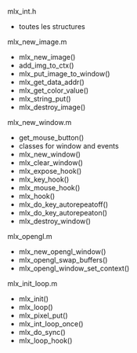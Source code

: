 mlx_int.h
- toutes les structures

mlx_new_image.m
- mlx_new_image()
- add_img_to_ctx()
- mlx_put_image_to_window()
- mlx_get_data_addr()
- mlx_get_color_value()
- mlx_string_put()
- mlx_destroy_image()

mlx_new_window.m
- get_mouse_button()
- classes for window and events
- mlx_new_window()
- mlx_clear_window()
- mlx_expose_hook()
- mlx_key_hook()
- mlx_mouse_hook()
- mlx_hook()
- mlx_do_key_autorepeatoff()
- mlx_do_key_autorepeaton()
- mlx_destroy_window()

mlx_opengl.m
- mlx_new_opengl_window()
- mlx_opengl_swap_buffers()
- mlx_opengl_window_set_context()

mlx_init_loop.m
- mlx_init()
- mlx_loop()
- mlx_pixel_put()
- mlx_int_loop_once()
- mlx_do_sync()
- mlx_loop_hook()
